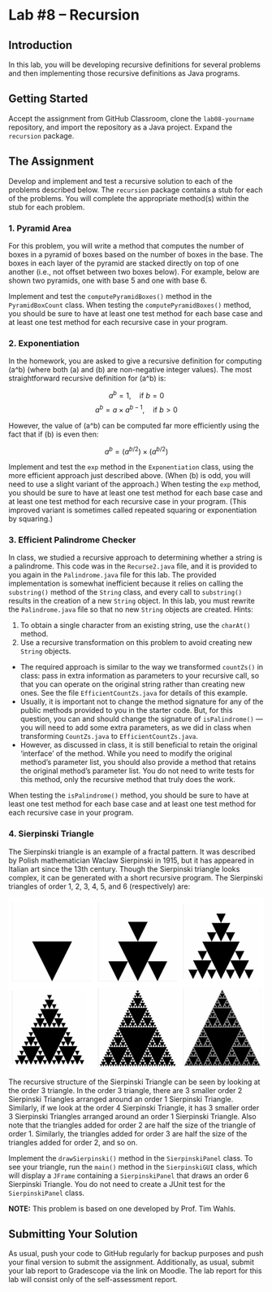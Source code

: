 # Lab #8 – Recursion

## Introduction
In this lab, you will be developing recursive definitions for several problems and then implementing those recursive definitions as Java programs.

## Getting Started
Accept the assignment from GitHub Classroom, clone the `lab08-yourname` repository, and import the repository as a Java project. Expand the `recursion` package.

## The Assignment
Develop and implement and test a recursive solution to each of the problems described below. The `recursion` package contains a stub for each of the problems. You will complete the appropriate method(s) within the stub for each problem.

### 1. Pyramid Area
For this problem, you will write a method that computes the number of boxes in a pyramid of boxes based on the number of boxes in the base. The boxes in each layer of the pyramid are stacked directly on top of one another (i.e., not offset between two boxes below). For example, below are shown two pyramids, one with base 5 and one with base 6.

Implement and test the `computePyramidBoxes()` method in the `PyramidBoxCount` class. When testing the `computePyramidBoxes()` method, you should be sure to have at least one test method for each base case and at least one test method for each recursive case in your program.

### 2. Exponentiation
In the homework, you are asked to give a recursive definition for computing \(a^b\) (where both \(a\) and \(b\) are non-negative integer values). The most straightforward recursive definition for \(a^b\) is:

$$
a^b = 1, \quad \text{if } b = 0
$$
$$
a^b = a \times a^{b-1}, \quad \text{if } b > 0
$$

However, the value of \(a^b\) can be computed far more efficiently using the fact that if \(b\) is even then:

$$
a^b = (a^{b/2}) \times (a^{b/2})
$$

Implement and test the `exp` method in the `Exponentiation` class, using the more efficient approach just described above. (When \(b\) is odd, you will need to use a slight variant of the approach.) When testing the `exp` method, you should be sure to have at least one test method for each base case and at least one test method for each recursive case in your program. (This improved variant is sometimes called repeated squaring or exponentiation by squaring.)

### 3. Efficient Palindrome Checker
In class, we studied a recursive approach to determining whether a string is a palindrome. This code was in the `Recurse2.java` file, and it is provided to you again in the `Palindrome.java` file for this lab. The provided implementation is somewhat inefficient because it relies on calling the `substring()` method of the `String` class, and every call to `substring()` results in the creation of a new `String` object. In this lab, you must rewrite the `Palindrome.java` file so that no new `String` objects are created. Hints:

1. To obtain a single character from an existing string, use the `charAt()` method.
2. Use a recursive transformation on this problem to avoid creating new `String` objects.

- The required approach is similar to the way we transformed `countZs()` in class: pass in extra information as parameters to your recursive call, so that you can operate on the original string rather than creating new ones. See the file `EfficientCountZs.java` for details of this example.
- Usually, it is important not to change the method signature for any of the public methods provided to you in the starter code. But, for this question, you can and should change the signature of `isPalindrome()` — you will need to add some extra parameters, as we did in class when transforming `CountZs.java` to `EfficientCountZs.java`.
- However, as discussed in class, it is still beneficial to retain the original ‘interface’ of the method. While you need to modify the original method’s parameter list, you should also provide a method that retains the original method’s parameter list. You do not need to write tests for this method, only the recursive method that truly does the work.

When testing the `isPalindrome()` method, you should be sure to have at least one test method for each base case and at least one test method for each recursive case in your program.

### 4. Sierpinski Triangle
The Sierpinski triangle is an example of a fractal pattern. It was described by Polish mathematician Waclaw Sierpinski in 1915, but it has appeared in Italian art since the 13th century. Though the Sierpinski triangle looks complex, it can be generated with a short recursive program. The Sierpinski triangles of order 1, 2, 3, 4, 5, and 6 (respectively) are:

![The Sierpinski triangle](img/image.png)

The recursive structure of the Sierpinski Triangle can be seen by looking at the order 3 triangle. In the order 3 triangle, there are 3 smaller order 2 Sierpinski Triangles arranged around an order 1 Sierpinski Triangle. Similarly, if we look at the order 4 Sierpinski Triangle, it has 3 smaller order 3 Sierpinski Triangles arranged around an order 1 Sierpinski Triangle. Also note that the triangles added for order 2 are half the size of the triangle of order 1. Similarly, the triangles added for order 3 are half the size of the triangles added for order 2, and so on.

Implement the `drawSierpinski()` method in the `SierpinskiPanel` class. To see your triangle, run the `main()` method in the `SierpinskiGUI` class, which will display a `JFrame` containing a `SierpinskiPanel` that draws an order 6 Sierpinski Triangle. You do not need to create a JUnit test for the `SierpinskiPanel` class.

**NOTE:** This problem is based on one developed by Prof. Tim Wahls.

## Submitting Your Solution
As usual, push your code to GitHub regularly for backup purposes and push your final version to submit the assignment. Additionally, as usual, submit your lab report to Gradescope via the link on Moodle. The lab report for this lab will consist only of the self-assessment report.
